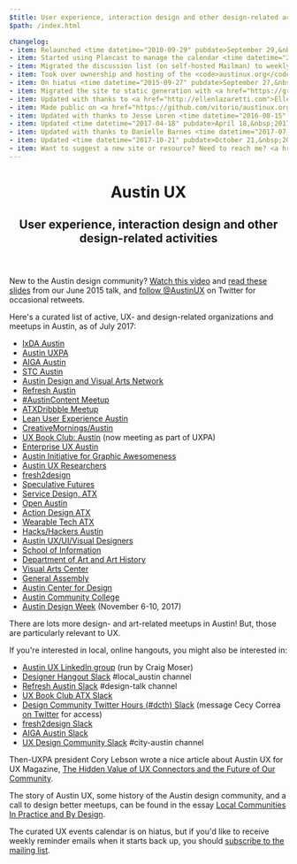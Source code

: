 ```yaml
---
$title: User experience, interaction design and other design-related activities in Austin, TX
$path: /index.html

changelog:
- item: Relaunched <time datetime="2010-09-29" pubdate>September 29,&nbsp;2010</time>
- item: Started using Plancast to manage the calendar <time datetime="2011-04-10" pubdate>April 10,&nbsp;2011</time>
- item: Migrated the discussion list (on self-hosted Mailman) to weekly reminders only (on MailChimp) <time datetime="2015-08-15" pubdate>August 15,&nbsp;2015</time>
- item: Took over ownership and hosting of the <code>austinux.org</code> domain <time datetime="2015-08-22" pubdate>August 22,&nbsp;2015</time>
- item: On hiatus <time datetime="2015-09-27" pubdate>September 27,&nbsp;2015</time>
- item: Migrated the site to static generation with <a href="https://grow.io">Grow</a> <time datetime="2016-07-28" pubdate>July 28,&nbsp;2016</time>
- item: Updated with thanks to <a href="http://ellenlazaretti.com">Ellen Lazaretti</a> <time datetime="2016-07-28" pubdate>July 28,&nbsp;2016</time>
- item: Made public on <a href="https://github.com/vitorio/austinux.org">GitHub</a> <time datetime="2016-07-28" pubdate>July 28,&nbsp;2016</time>
- item: Updated with thanks to Jesse Loren <time datetime="2016-08-15" pubdate>August 15,&nbsp;2016</time>
- item: Updated <time datetime="2017-04-18" pubdate>April 18,&nbsp;2017</time>
- item: Updated with thanks to Danielle Barnes <time datetime="2017-07-30" pubdate>July 30,&nbsp;2017</time>
- item: Updated <time datetime="2017-10-21" pubdate>October 21,&nbsp;2017</time>
- item: Want to suggest a new site or resource? Need to reach me? <a href="https://gitreports.com/issue/vitorio/austinux.org">Fill out this form</a>
---
```

<header>
<hgroup>
<h1>Austin UX</h1>
<h2>User experience, interaction design and other design-related activities</h2>
</hgroup>
</header>

<span class="highlight">New to the Austin design community?</span> [Watch this video](https://www.youtube.com/watch?v=Q_0J8K--9XI) and [read these slides](http://vi.to/intro-austin-design-jun-2015) from our June 2015 talk, and <a class="twitter-follow-button" href="https://twitter.com/AustinUX" data-show-count="false">follow @AustinUX</a> on Twitter for occasional retweets.

Here's a curated list of active, UX- and design-related organizations and meetups in Austin, as of July 2017:

- [IxDA Austin](http://ixdaaustin.ning.com/)
- [Austin UXPA](http://www.meetup.com/Austin-User-Experience-Professionals-Association/)
- [AIGA Austin](http://austin.aiga.org)
- [STC Austin](http://www.stcaustin.org)
- [Austin Design and Visual Arts Network](http://www.meetup.com/ADVAnet/)
- [Refresh Austin](http://www.refreshaustin.org)
- [#AustinContent Meetup](http://www.meetup.com/Austin-Content/)
- [ATXDribbble Meetup](https://twitter.com/atxdribbble)
- [Lean User Experience Austin](http://www.meetup.com/luxatx/)
- [CreativeMornings/Austin](https://creativemornings.com/cities/atx)
- [UX Book Club: Austin](https://www.facebook.com/groups/43317710317/) (now meeting as part of UXPA)
- [Enterprise UX Austin](http://www.meetup.com/Enterprise-UX-Austin/)
- [Austin Initiative for Graphic Awesomeness](http://www.austininitiativeforgraphicawesomeness.com)
- [Austin UX Researchers](https://www.facebook.com/groups/740578259350169/)
- [fresh2design](http://fresh2design.com)
- [Speculative Futures](http://www.meetup.com/ATX-Speculative-Futures/)
- [Service Design, ATX](http://www.meetup.com/Service-Design-ATX/)
- [Open Austin](http://www.meetup.com/Open-Austin/)
- [Action Design ATX](http://www.meetup.com/action_design_ATX/)
- [Wearable Tech ATX](http://www.meetup.com/Wearable-Tech-ATX/)
- [Hacks/Hackers Austin](http://www.meetup.com/Hacks-Hackers-Austin/)
- [Austin UX/UI/Visual Designers](https://www.facebook.com/groups/408757622519801)
- [School of Information](https://www.ischool.utexas.edu/about/calendars)
- [Department of Art and Art History](http://art.utexas.edu/calendar)
- [Visual Arts Center](http://utvac.org/programs/calendar)
- [General Assembly](https://generalassemb.ly/education)
- [Austin Center for Design](http://www.ac4d.com)
- [Austin Community College](http://sites.austincc.edu/viscom/)
- [Austin Design Week](http://austindesignweek.org) (November 6-10, 2017)

There are lots more design- and art-related meetups in Austin! But, those are particularly relevant to UX.

If you're interested in local, online hangouts, you might also be interested in:

- [Austin UX LinkedIn group](https://www.linkedin.com/groups/1224467) (run by Craig Moser)
- [Designer Hangout Slack](https://www.designerhangout.co) #local_austin channel
- [Refresh Austin Slack](http://slack.refreshaustin.org) #design-talk channel
- [UX Book Club ATX Slack](https://uxbookclubatx.herokuapp.com)
- [Design Community Twitter Hours (#dcth) Slack](https://dcth.slack.com) (message Cecy Correa [on Twitter](https://twitter.com/cecycorrea) for access)
- [fresh2design Slack](https://docs.google.com/forms/d/e/1FAIpQLSfrEIQE_0Ta-Uy_nsax4CXNlZUPnGWcCtvgLeclOqQ1X7wYQg/viewform?c=0&w=1)
- [AIGA Austin Slack](https://aiga-austin-slack.herokuapp.com)
- [UX Design Community Slack](http://slack.uxdesigncommunity.com) #city-austin channel

Then-UXPA president Cory Lebson wrote a nice article about Austin UX for UX Magazine, [The Hidden Value of UX Connectors and the Future of Our Community](http://uxmag.com/articles/the-hidden-value-of-ux-connectors-and-the-future-of-our-community).

The story of Austin UX, some history of the Austin design community, and a call to design better meetups, can be found in the essay [Local Communities In Practice and By Design](http://vitor.io/local-communities-in-practice-and-by-design).

<span class="highlight">The curated UX events calendar is on hiatus</span>, but if you'd like to receive weekly reminder emails when it starts back up, you should <span class="highlight">[subscribe to the mailing list](http://eepurl.com/bwa_Gr)</span>.
